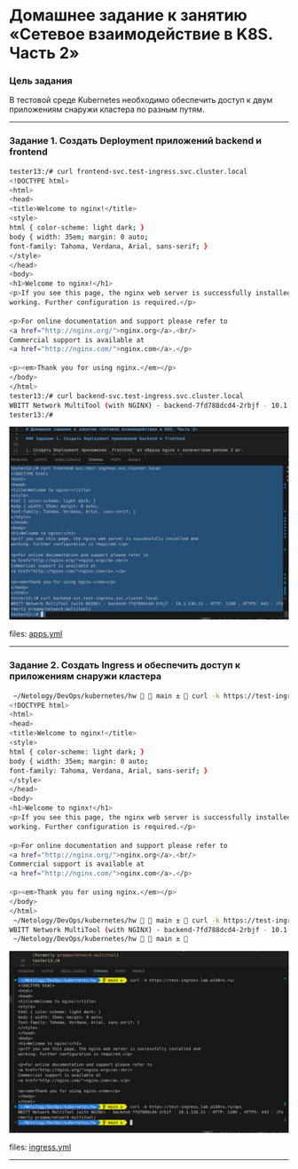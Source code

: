 # Домашнее задание к занятию «Сетевое взаимодействие в K8S. Часть 2»

### Цель задания

В тестовой среде Kubernetes необходимо обеспечить доступ к двум приложениям снаружи кластера по разным путям.

------

### Задание 1. Создать Deployment приложений backend и frontend

```bash
tester13:/# curl frontend-svc.test-ingress.svc.cluster.local
<!DOCTYPE html>
<html>
<head>
<title>Welcome to nginx!</title>
<style>
html { color-scheme: light dark; }
body { width: 35em; margin: 0 auto;
font-family: Tahoma, Verdana, Arial, sans-serif; }
</style>
</head>
<body>
<h1>Welcome to nginx!</h1>
<p>If you see this page, the nginx web server is successfully installed and
working. Further configuration is required.</p>

<p>For online documentation and support please refer to
<a href="http://nginx.org/">nginx.org</a>.<br/>
Commercial support is available at
<a href="http://nginx.com/">nginx.com</a>.</p>

<p><em>Thank you for using nginx.</em></p>
</body>
</html>
tester13:/# curl backend-svc.test-ingress.svc.cluster.local
WBITT Network MultiTool (with NGINX) - backend-7fd788dcd4-2rbjf - 10.1.136.21 - HTTP: 1180 , HTTPS: 443 . (Formerly praqma/network-multitool)
tester13:/# 
```

![alt text](image.png)

files: [apps.yml](./tasks/apps.yml)

------

### Задание 2. Создать Ingress и обеспечить доступ к приложениям снаружи кластера

```bash
 ~/Netology/DevOps/kubernetes/hw   main ±  curl -k https://test-ingress.lab.a148ru.ru/   
<!DOCTYPE html>
<html>
<head>
<title>Welcome to nginx!</title>
<style>
html { color-scheme: light dark; }
body { width: 35em; margin: 0 auto;
font-family: Tahoma, Verdana, Arial, sans-serif; }
</style>
</head>
<body>
<h1>Welcome to nginx!</h1>
<p>If you see this page, the nginx web server is successfully installed and
working. Further configuration is required.</p>

<p>For online documentation and support please refer to
<a href="http://nginx.org/">nginx.org</a>.<br/>
Commercial support is available at
<a href="http://nginx.com/">nginx.com</a>.</p>

<p><em>Thank you for using nginx.</em></p>
</body>
</html>
 ~/Netology/DevOps/kubernetes/hw   main ±  curl -k https://test-ingress.lab.a148ru.ru/api
WBITT Network MultiTool (with NGINX) - backend-7fd788dcd4-2rbjf - 10.1.136.21 - HTTP: 1180 , HTTPS: 443 . (Formerly praqma/network-multitool)
 ~/Netology/DevOps/kubernetes/hw   main ±  
 ```

![alt text](image-1.png)

files: [ingress.yml](./tasks/ingress.yml)

------

